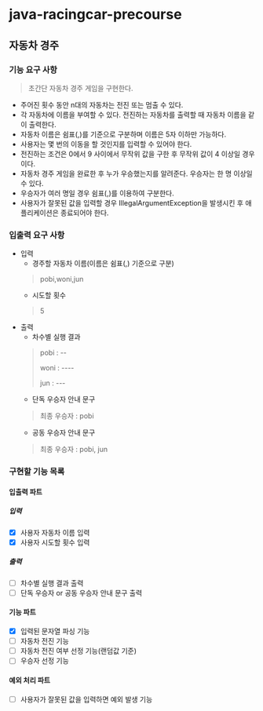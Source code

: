 # java-racingcar-precourse

## 자동차 경주

### 기능 요구 사항

> 초간단 자동차 경주 게임을 구현한다.

- 주어진 횟수 동안 n대의 자동차는 전진 또는 멈출 수 있다.
- 각 자동차에 이름을 부여할 수 있다. 전진하는 자동차를 출력할 때 자동차 이름을 같이 출력한다.
- 자동차 이름은 쉼표(,)를 기준으로 구분하며 이름은 5자 이하만 가능하다.
- 사용자는 몇 번의 이동을 할 것인지를 입력할 수 있어야 한다.
- 전진하는 조건은 0에서 9 사이에서 무작위 값을 구한 후 무작위 값이 4 이상일 경우이다.
- 자동차 경주 게임을 완료한 후 누가 우승했는지를 알려준다. 우승자는 한 명 이상일 수 있다.
- 우승자가 여러 명일 경우 쉼표(,)를 이용하여 구분한다.
- 사용자가 잘못된 값을 입력할 경우 IllegalArgumentException을 발생시킨 후 애플리케이션은 종료되어야 한다.

### 입출력 요구 사항

- 입력
    - 경주할 자동차 이름(이름은 쉼표(,) 기준으로 구분)
  > pobi,woni,jun
    - 시도할 횟수
  > 5
- 출력
    - 차수별 실행 결과
  > pobi : --
  >
  >woni : ----
  >
  >jun : ---
    - 단독 우승자 안내 문구
  > 최종 우승자 : pobi
    - 공동 우승자 안내 문구
  > 최종 우승자 : pobi, jun

### 구현할 기능 목록

#### 입출력 파트

##### 입력

- [x] 사용자 자동차 이름 입력
- [x] 사용자 시도할 횟수 입력

##### 출력

- [ ] 차수별 실행 결과 출력
- [ ] 단독 우승자 or 공동 우승자 안내 문구 출력

#### 기능 파트

- [x] 입력된 문자열 파싱 기능
- [ ] 자동차 전진 기능
- [ ] 자동차 전진 여부 선정 기능(랜덤값 기준)
- [ ] 우승자 선정 기능

#### 예외 처리 파트

- [ ] 사용자가 잘못된 값을 입력하면 예외 발생 기능
